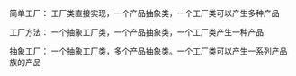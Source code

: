 简单工厂：
工厂类直接实现，一个产品抽象类，一个工厂类可以产生多种产品

工厂方法：
一个抽象工厂类，一个产品抽象类，一个工厂类产生一种产品

抽象工厂：
一个抽象工厂类，多个产品抽象类。一个工厂类可以产生一系列产品族的产品
